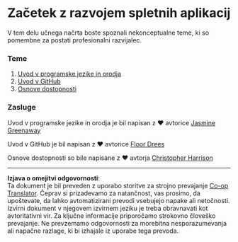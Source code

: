 <!--
CO_OP_TRANSLATOR_METADATA:
{
  "original_hash": "770d9f83dddc841c19f210dee5fe0712",
  "translation_date": "2025-10-03T13:29:53+00:00",
  "source_file": "1-getting-started-lessons/README.md",
  "language_code": "sl"
}
-->
# Začetek z razvojem spletnih aplikacij

V tem delu učnega načrta boste spoznali nekonceptualne teme, ki so pomembne za postati profesionalni razvijalec.

### Teme

1. [Uvod v programske jezike in orodja](1-intro-to-programming-languages/README.md)
2. [Uvod v GitHub](2-github-basics/README.md)
3. [Osnove dostopnosti](3-accessibility/README.md)

### Zasluge

Uvod v programske jezike in orodja je bil napisan z ♥️ avtorice [Jasmine Greenaway](https://twitter.com/paladique)

Uvod v GitHub je bil napisan z ♥️ avtorice [Floor Drees](https://twitter.com/floordrees)

Osnove dostopnosti so bile napisane z ♥️ avtorja [Christopher Harrison](https://twitter.com/geektrainer)

---

**Izjava o omejitvi odgovornosti**:  
Ta dokument je bil preveden z uporabo storitve za strojno prevajanje [Co-op Translator](https://github.com/Azure/co-op-translator). Čeprav si prizadevamo za natančnost, vas prosimo, da upoštevate, da lahko avtomatizirani prevodi vsebujejo napake ali netočnosti. Izvirni dokument v njegovem izvirnem jeziku je treba obravnavati kot avtoritativni vir. Za ključne informacije priporočamo strokovno človeško prevajanje. Ne prevzemamo odgovornosti za morebitna nesporazumevanja ali napačne razlage, ki bi izhajale iz uporabe tega prevoda.